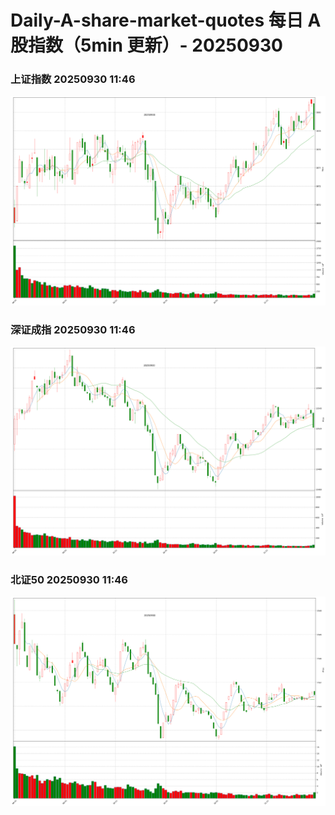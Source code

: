 
# Daily-A-share-market-quotes 每日 A 股指数（5min 更新）- 20250930

### 上证指数 20250930 11:46
![](./fig/2025/9/20250930-sh000001.png)

### 深证成指 20250930 11:46
![](./fig/2025/9/20250930-sz399001.png)

### 北证50 20250930 11:46
![](./fig/2025/9/20250930-bj899050.png)

